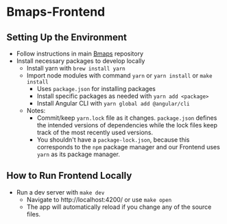# Bmaps-Frontend

## Setting Up the Environment

- Follow instructions in main [Bmaps](https://github.com/ucladevx/Bmaps) repository
- Install necessary packages to develop locally
  - Install yarn with `brew install yarn`
  - Import node modules with command `yarn` or `yarn install` or `make install`
    - Uses `package.json` for installing packages
    - Install specific packages as needed with `yarn add <package>`
    - Install Angular CLI with `yarn global add @angular/cli`
  - Notes:
    - Commit/keep `yarn.lock` file as it changes. `package.json` defines the intended versions of dependencies while the lock files keep track of the most recently used versions.
    - You shouldn't have a `package-lock.json`, because this corresponds to the `npm` package manager and our Frontend uses `yarn` as its package manager.

## How to Run Frontend Locally

- Run a dev server with `make dev`
  - Navigate to http://localhost:4200/ or use `make open`
  - The app will automatically reload if you change any of the source files.

